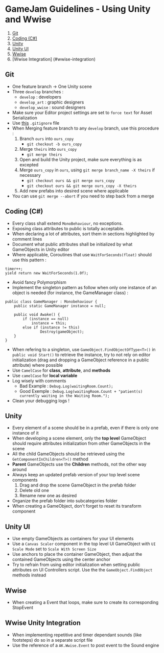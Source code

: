 # GameJam Guidelines - Using Unity and Wwise
1. [Git](#git)
2. [Coding (C#)](#coding-c)
3. [Unity](#unity)
4. [Unity UI](#unity-ui)
5. [Wwise](#wwise)
6. [Wwise Integration] (#wwise-integration)
## Git
- One feature branch -> One Unity scene
- Three `develop` branches :
	- `develop` : developers
	- `develop_art` : graphic designers
	- `develop_wwise` : sound designers
- Make sure your Editor project settings are set to `force text` for Asset Serialization
- Use  [this](https://pastebin.com/8pkAUhfW) `.gitignore` file
- When Merging feature branch to any `develop` branch, use this procedure : 
	1. Branch `ours` into `ours_copy` 
		- `git checkout -b ours_copy`
	2. Merge `theirs` into `ours_copy` 
		- `git merge theirs`
	3. Open and build the Unity project, make sure everything is as excepted
	4. Merge `ours_copy` in `ours`, using `git merge branch_name -X theirs` if necessary
		- `git checkout ours && git merge ours_copy`
		- `git checkout ours && git merge ours_copy -X theirs`
	5. Add new prefabs into desired scene where applicable
- You can use `git merge --abort` if you need to step back from a merge
## Coding (C#)
- Every class shall extend `MonoBehaviour`, no exceptions.
- Exposing class attributes to public is totally acceptable.
- When declaring a lot of attributes, sort them in sections highlighted by comment lines
- Document what public attributes shall be initialized by what GameObjects in Unity editor
- Where applicable, Coroutines that use `WaitForSeconds(float)` should use this pattern : 
```
timer++;
yield return new WaitForSeconds(1.0f);
```
- Avoid fancy Polymorphism
- Implement the singleton pattern as follow when only one instance of an object is needed (for instance, the GameManager class) :
```
public class GameManager : Monobehaviour {
	public static GameManager instance = null;
	
	public void Awake() {
		if (instance == null)
			instance = this;
		else if (instance != this)
	      		Destroy(gameObject);
	}
}
```
- When refering to a singleton, use `GameObject.FindObjectOfType<T>()` in `public void Start()` to retrieve the instance, try to not rely on editor initialization (drag and dropping a GameObject reference in a public attribute) where possible
- Use `CamelCase` for **class**, **attribute**, and **methods**
- Use `camelCase` for **local variable**
- Log wisely with comments
	- Bad Example : `Debug.Log(waitingRoom.Count);`
	- Good Exemple : `Debug.Log(waitingRoom.Count + "patient(s) currently waiting in the Waiting Room.");`
- Clean your debugging logs !
## Unity
- Every element of a scene should be in a prefab, even if there is only one instance of it
- When developing a scene element, only the **top level** GameObject should require attributes initialization from other GameObjects in the scene
-  All the child GameObjects should be retrieved using the `GetComponentInChildren<T>()` method
- **Parent** GameObjects use the **Children** methods, not the other way around
- Always keep an updated prefab version of your top level scene components
	1. Drag and drop the scene GameObject in the prefab folder
	2. Delete old one
	3. Rename new one as desired
- Organize the prefab folder into subcategories folder
- When creating a GameObject, don't forget to reset its transform component
## Unity UI
- Use empty GameObjects as containers for your UI elements
- Use a `Canvas Scaler` component in the top level UI GameObject with `UI Scale Mode` set to `Scale With Screen Size` 
- Use anchors to place the container GameObject, then adjust the contained GameObjects using the center anchor
- Try to refrain from using editor initialization when setting public attributes on UI Controllers script. Use the the `GameObject.FindObject` methods instead
## Wwise
- When creating a Event that loops, make sure to create its corresponding StopEvent
## Wwise Unity Integration
- When implementing repetitive and timer dependant sounds (like footsteps) do so in a separate script file
- Use the reference of a `AK.Wwise.Event` to post event to the Sound engine